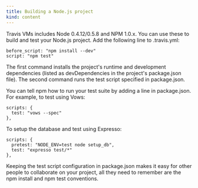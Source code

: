 ```yaml
---
title: Building a Node.js project
kind: content
---
```


Travis VMs includes Node 0.4.12/0.5.8 and NPM 1.0.x. You can use these to build and test your Node.js project. Add the following line to .travis.yml:

    before_script: "npm install --dev"
    script: "npm test"


The first command installs the project's runtime and development dependencies (listed as devDependencies in the project's package.json file). The second command runs the test script specified in package.json.

You can tell npm how to run your test suite by adding a line in package.json. For example, to test using Vows:

    scripts: {
      test: "vows --spec"
    },

To setup the database and test using Expresso:

    scripts: {
      pretest: "NODE_ENV=test node setup_db",
      test: "expresso test/*"
    },

Keeping the test script configuration in package.json makes it easy for other people to collaborate on your project, all they need to remember are the npm install and npm test conventions.

